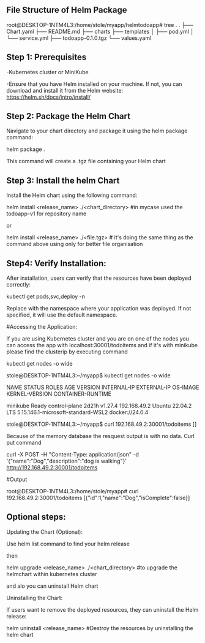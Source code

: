 ## File Structure of Helm Package 

root@DESKTOP-1NTM4L3:/home/stole/myapp/helmtodoapp# tree .
.
├── Chart.yaml
├── README.md
├── charts
├── templates
│   ├── pod.yml
│   └── service.yml
├── todoapp-0.1.0.tgz
└── values.yaml


## Step 1: Prerequisites

-Kubernetes cluster or MiniKube

-Ensure that you have Helm installed on your machine. If not, you can download and install it from the Helm website: https://helm.sh/docs/intro/install/

## Step 2: Package the Helm Chart
Navigate to your chart directory and package it using the helm package command:

helm package .

This command will create a .tgz file containing your Helm chart

## Step 3: Install the helm Chart 

Install the Helm chart using the following command:

helm install <release_name> ./<chart_directory>  #in mycase used the todoapp-v1 for repository name 

or 

helm install <release_name> ./<file.tgz> # it's doing the same thing as the command above using only for better file  organisation 

## Step4: Verify Installation:
After installation, users can verify that the resources have been deployed correctly:

kubectl get pods,svc,deploy -n <namespace> 

Replace <namespace> with the namespace where your application was deployed. If not specified, it will use the default namespace.

#Accessing the Application:

If you are using Kubernetes cluster and you are on one of the nodes you can access the app with localhost:30001/todoitems 
and if it's with minikube please find the clusterip by executing command 

kubectl get nodes -o wide

stole@DESKTOP-1NTM4L3:~/myapp$ kubectl get nodes -o wide

NAME       STATUS   ROLES           AGE     VERSION   INTERNAL-IP    EXTERNAL-IP   OS-IMAGE             KERNEL-VERSION                       CONTAINER-RUNTIME

minikube   Ready    control-plane   2d21h   v1.27.4   192.168.49.2   <none>        Ubuntu 22.04.2 LTS   5.15.146.1-microsoft-standard-WSL2   docker://24.0.4

stole@DESKTOP-1NTM4L3:~/myapp$ curl 192.168.49.2:30001/todoitems
[]

Because of the memory database the resquest output is with no data. Curl put command

 curl -X POST -H "Content-Type: application/json" -d '{"name":"Dog","description":"dog is walking"}' http://192.168.49.2:30001/todoitems

#Output 

root@DESKTOP-1NTM4L3:/home/stole/myapp# curl 192.168.49.2:30001/todoitems
 [{"id":1,"name":"Dog","isComplete":false}]

## Optional steps:

Updating the Chart (Optional):

Use helm list command to find your helm release

then 

helm upgrade <release_name> ./<chart_directory> #to upgrade the helmchart within kubernetes cluster 

and alo you can uninstall Helm chart

Uninstalling the Chart:

If users want to remove the deployed resources, they can uninstall the Helm release:

helm uninstall <release_name> #Destroy the resources by uninstalling the helm chart

